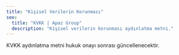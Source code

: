 ```yaml
---
title: "Kişisel Verilerin Korunması"
seo:
  title: "KVKK | Apaz Group"
  description: "Kişisel verilerin korunması aydınlatma metni."
---
```

KVKK aydınlatma metni hukuk onayı sonrası güncellenecektir.

